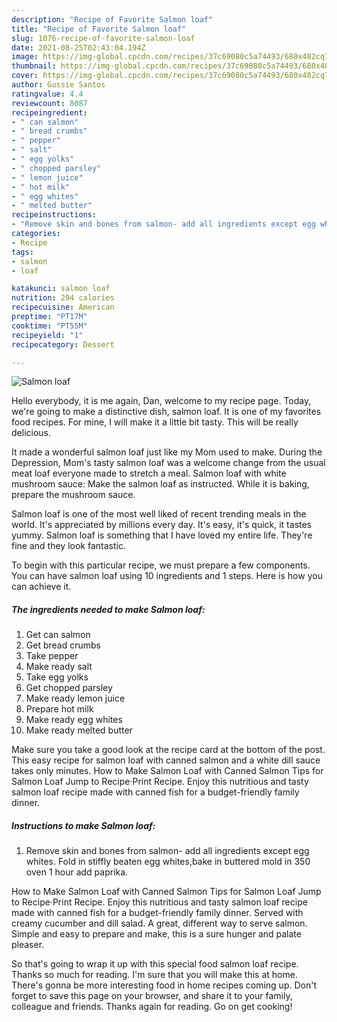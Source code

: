 ```yaml
---
description: "Recipe of Favorite Salmon loaf"
title: "Recipe of Favorite Salmon loaf"
slug: 1076-recipe-of-favorite-salmon-loaf
date: 2021-08-25T02:43:04.194Z
image: https://img-global.cpcdn.com/recipes/37c69080c5a74493/680x482cq70/salmon-loaf-recipe-main-photo.jpg
thumbnail: https://img-global.cpcdn.com/recipes/37c69080c5a74493/680x482cq70/salmon-loaf-recipe-main-photo.jpg
cover: https://img-global.cpcdn.com/recipes/37c69080c5a74493/680x482cq70/salmon-loaf-recipe-main-photo.jpg
author: Gussie Santos
ratingvalue: 4.4
reviewcount: 8087
recipeingredient:
- " can salmon"
- " bread crumbs"
- " pepper"
- " salt"
- " egg yolks"
- " chopped parsley"
- " lemon juice"
- " hot milk"
- " egg whites"
- " melted butter"
recipeinstructions:
- "Remove skin and bones from salmon- add all ingredients except egg whites. Fold in stiffly beaten egg whites,bake in buttered mold in 350 oven 1 hour add paprika."
categories:
- Recipe
tags:
- salmon
- loaf

katakunci: salmon loaf 
nutrition: 294 calories
recipecuisine: American
preptime: "PT17M"
cooktime: "PT55M"
recipeyield: "1"
recipecategory: Dessert

---
```



![Salmon loaf](https://img-global.cpcdn.com/recipes/37c69080c5a74493/680x482cq70/salmon-loaf-recipe-main-photo.jpg)

Hello everybody, it is me again, Dan, welcome to my recipe page. Today, we're going to make a distinctive dish, salmon loaf. It is one of my favorites food recipes. For mine, I will make it a little bit tasty. This will be really delicious.

It made a wonderful salmon loaf just like my Mom used to make. During the Depression, Mom&#39;s tasty salmon loaf was a welcome change from the usual meat loaf everyone made to stretch a meal. Salmon loaf with white mushroom sauce: Make the salmon loaf as instructed. While it is baking, prepare the mushroom sauce.

Salmon loaf is one of the most well liked of recent trending meals in the world. It's appreciated by millions every day. It's easy, it's quick, it tastes yummy. Salmon loaf is something that I have loved my entire life. They're fine and they look fantastic.


To begin with this particular recipe, we must prepare a few components. You can have salmon loaf using 10 ingredients and 1 steps. Here is how you can achieve it.

<!--inarticleads1-->

##### The ingredients needed to make Salmon loaf:

1. Get  can salmon
1. Get  bread crumbs
1. Take  pepper
1. Make ready  salt
1. Take  egg yolks
1. Get  chopped parsley
1. Make ready  lemon juice
1. Prepare  hot milk
1. Make ready  egg whites
1. Make ready  melted butter


Make sure you take a good look at the recipe card at the bottom of the post. This easy recipe for salmon loaf with canned salmon and a white dill sauce takes only minutes. How to Make Salmon Loaf with Canned Salmon Tips for Salmon Loaf Jump to Recipe·Print Recipe. Enjoy this nutritious and tasty salmon loaf recipe made with canned fish for a budget-friendly family dinner. 

<!--inarticleads2-->

##### Instructions to make Salmon loaf:

1. Remove skin and bones from salmon- add all ingredients except egg whites. Fold in stiffly beaten egg whites,bake in buttered mold in 350 oven 1 hour add paprika.


How to Make Salmon Loaf with Canned Salmon Tips for Salmon Loaf Jump to Recipe·Print Recipe. Enjoy this nutritious and tasty salmon loaf recipe made with canned fish for a budget-friendly family dinner. Served with creamy cucumber and dill salad. A great, different way to serve salmon. Simple and easy to prepare and make, this is a sure hunger and palate pleaser. 

So that's going to wrap it up with this special food salmon loaf recipe. Thanks so much for reading. I'm sure that you will make this at home. There's gonna be more interesting food in home recipes coming up. Don't forget to save this page on your browser, and share it to your family, colleague and friends. Thanks again for reading. Go on get cooking!
